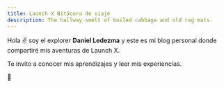 ```yaml
---
title: Launch X Bitácora de viaje
description: The hallway smelt of boiled cabbage and old rag mats.
---
```


Hola ✌️  soy el explorer **Daniel Ledezma** y este es mi blog personal donde compartiré mis aventuras de Launch X.

Te invito a conocer mis aprendizajes y leer mis experiencias.

🚀
